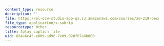 ```yaml
---
content_type: resource
description: ''
file: https://ol-ocw-studio-app-qa.s3.amazonaws.com/courses/20-219-becoming-the-next-bill-nye-writing-and-hosting-the-educational-show-january-iap-2015/884a6c45e809ad967e09028f07a8b800_PXPZpFHd9Lg.srt
file_type: application/x-subrip
resourcetype: Other
title: 3play caption file
uid: 884a6c45-e809-ad96-7e09-028f07a8b800
---
```

